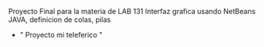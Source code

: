 Proyecto Final para la materia de LAB 131
Interfaz grafica usando NetBeans JAVA, definicion de colas, pilas
- " Proyecto mi teleferico "
  
